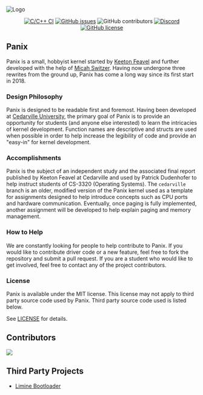 ![Logo](https://github.com/panix-os/panix-os.github.io/blob/master/img/logo.png?raw=true)

<div style="text-align:center">
    <a href="https://github.com/panix-os/Panix/actions/workflows/c-cpp.yml"><img alt="C/C++ CI" src="https://github.com/panix-os/Panix/actions/workflows/c-cpp.yml/badge.svg"></a>
    <a href="https://github.com/panix-os/Panix/issues"><img alt="GitHub issues" src="https://img.shields.io/github/issues/panix-os/Panix"></a>
    <img alt="GitHub contributors" src="https://img.shields.io/github/contributors/panix-os/Panix">
    <a href="https://discord.gg/FNbZMr7p9d"><img alt="Discord" src="https://img.shields.io/discord/732032083647660123"></a>
    <a href="https://github.com/panix-os/Panix/blob/dev/LICENSE"><img alt="GitHub license" src="https://img.shields.io/github/license/panix-os/Panix"></a>
</div>

## Panix
Panix is a small, hobbyist kernel started by [Keeton Feavel](https://github.com/Kfeavel) and further developed with the help of [Micah Switzer](https://github.com/micahswitzer).
Having now undergone three rewrites from the ground up, Panix has come a long way since its first start in 2018.

### Design Philosophy
Panix is designed to be readable first and foremost. Having been developed at [Cedarville University](https://cs.cedarville.edu), the primary goal of Panix is to provide an opportunity for students (and anyone else interested) to learn the intricacies of kernel development. Function names are descriptive and structs are used when possible in order to help increase the legibility of code and provide an "easy-in" for kernel development.

### Accomplishments
Panix is the subject of an independent study and the associated final report published by Keeton Feavel at Cedarville and used by Patrick Dudenhofer to help instruct students of CS-3320 (Operating Systems). The `cedarville` branch is an older, modified version of the Panix kernel used as a template for assignments designed to help introduce concepts such as CPU ports and hardware communication. Eventually, once paging is fully implemented, another assignment will be developed to help explain paging and memory management.

### How to Help
We are constantly looking for people to help contribute to Panix. If you would like to contribute driver code or a new feature, feel free to fork the repository and submit a pull request. If you are a student who would like to get involved, feel free to contact any of the project contributors.


### License
Panix is available under the MIT license. This license may not apply to third party source code used by Panix. Third party source code used is listed below.

See [LICENSE](https://github.com/panix-os/Panix/blob/stable/LICENSE) for details.

## Contributors
<a href="https://github.com/panix-os/panix/graphs/contributors">
  <img src="https://contrib.rocks/image?repo=panix-os/panix" />
</a>
</br>

## Third Party Projects
* [Limine Bootloader](https://github.com/limine-bootloader/limine)

